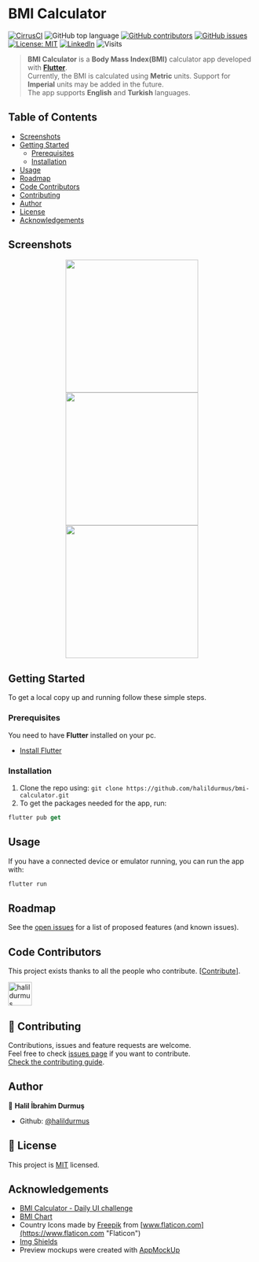 # BMI Calculator

[![CirrusCI](https://img.shields.io/cirrus/github/halildurmus/bmi-calculator?style=for-the-badge)](https://cirrus-ci.com/halildurmus/bmi-calculator)
![GitHub top language](https://img.shields.io/github/languages/top/halildurmus/bmi-calculator?style=for-the-badge)
[![GitHub contributors](https://img.shields.io/github/contributors-anon/halildurmus/bmi-calculator?style=for-the-badge)](https://github.com/halildurmus/bmi-calculator/graphs/contributors)
[![GitHub issues](https://img.shields.io/github/issues/halildurmus/bmi-calculator?style=for-the-badge)](https://github.com/halildurmus/bmi-calculator/issues)
[![License: MIT](https://img.shields.io/badge/License-MIT-blue.svg?style=for-the-badge)](https://github.com/halildurmus/bmi-calculator/blob/master/LICENSE)
[![LinkedIn](https://img.shields.io/badge/LinkedIn-blue?logo=linkedin&labelColor=blue&style=for-the-badge)](https://linkedin.com/in/halildurmus)
![Visits](https://badges.pufler.dev/visits/halildurmus/bmi-calculator?style=for-the-badge)

> **BMI Calculator** is a **Body Mass Index(BMI)** calculator app developed with **[Flutter](https://github.com/flutter/flutter)**.  
Currently, the BMI is calculated using **Metric** units. Support for **Imperial** units may be added in the future.  
The app supports **English** and **Turkish** languages.

## Table of Contents

* [Screenshots](#screenshots)
* [Getting Started](#getting-started)
  * [Prerequisites](#prerequisites)
  * [Installation](#installation)
* [Usage](#usage)
* [Roadmap](#roadmap)
* [Code Contributors](#code-contributors)
* [Contributing](#-contributing)
* [Author](#author)
* [License](#-license)
* [Acknowledgements](#acknowledgements)

## Screenshots

<p align="center">
    <img src="https://raw.githubusercontent.com/halildurmus/bmi-calculator/master/screenshots/home.png" width="270">
    <img src="https://raw.githubusercontent.com/halildurmus/bmi-calculator/master/screenshots/result.png" width="270">
    <img src="https://raw.githubusercontent.com/halildurmus/bmi-calculator/master/screenshots/bmi-chart.png" width="270">
</p>

## Getting Started

To get a local copy up and running follow these simple steps.

### Prerequisites

You need to have **Flutter** installed on your pc.
* [Install Flutter](https://flutter.dev/docs/get-started/install)

### Installation

1. Clone the repo using: `git clone https://github.com/halildurmus/bmi-calculator.git`
2. To get the packages needed for the app, run:
```Dart
flutter pub get
```

## Usage

If you have a connected device or emulator running, you can run the app with:
```Dart
flutter run
```

## Roadmap

See the [open issues](https://github.com/halildurmus/bmi-calculator/issues) for a list of proposed features (and known issues).

## Code Contributors

This project exists thanks to all the people who contribute. [[Contribute](CONTRIBUTING.md)].


<a href="https://github.com/halildurmus/bmi-calculator/graphs/contributors">
  <img class="avatar" alt="halildurmus" src="https://github.com/halildurmus.png?v=4&s=96" width="48" height="48" />
</a>

## 🤝 Contributing

Contributions, issues and feature requests are welcome.  
Feel free to check [issues page](https://github.com/halildurmus/bmi-calculator/issues) if you want to contribute.  
[Check the contributing guide](./CONTRIBUTING.md).  

## Author

👤 **Halil İbrahim Durmuş**

- Github: [@halildurmus](https://github.com/halildurmus "halildurmus")

## 📝 License

This project is [MIT](https://github.com/halildurmus/bmi-calculator/blob/master/LICENSE) licensed.

## Acknowledgements
* [BMI Calculator - Daily UI challenge](https://dribbble.com/shots/2999904-BMI-Calculator-Daily-UI-challenge "BMI Calculator - Daily UI challenge")
* [BMI Chart](https://www.wcrf-uk.org/uk/here-help/health-tools/bmi-calculator)
* Country Icons made by [Freepik](https://www.freepik.com "Freepik") from [www.flaticon.com](https://www.flaticon.com "Flaticon")
* [Img Shields](https://shields.io "Img Shields") 
* Preview mockups were created with [AppMockUp](https://app-mockup.com "AppMockUp")
